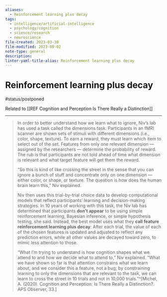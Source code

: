 ```yaml
---
aliases:
  - Reinforcement learning plus decay
tags:
  - intelligence/artificial-intelligence
  - psychology/cognition
  - science/research
  - neuroscience
file-created: 2023-03-30
file-modified: 2023-09-02
note-type: general
description: 
linter-yaml-title-alias: Reinforcement learning plus decay
---
```


# Reinforcement learning plus decay

#status/postponed

Related to [[REF Cognition and Perception Is There Really a Distinction]]

---

> In order to better understand how we learn what to ignore, Niv’s lab has used a task called the dimensions task. Participants in an fMRI scanner are shown sets of stimuli with different dimensions (i.e., color, shape, texture). To earn a reward, they must learn which item to select out of the set. Features from only one relevant dimension — assigned by the researchers — determine the probability of reward. The rub is that participants are not told ahead of time what dimension is relevant and what target feature will get them the reward.
>
> “So this is kind of like crossing the street in the sense that you can ignore a bunch of stuff and concentrate only on one dimension — either color, or shape, or texture. The question is how does the human brain learn this,” Niv explained.
>
> Niv then uses this trial-by-trial choice data to develop computational models that reflect participants’ learning and decision-making strategies. In 10 years of working with this task, the Niv lab has determined that participants **don’t appear** to be using simple reinforcement learning, Bayesian inference, or simple hypothesis testing, she said. Instead, the best model uses what they **call feature reinforcement learning plus decay**: After each trial, the value of each of the chosen features is updated and adjusted to reflect any prediction errors, while all other values are decayed toward zero, to mimic less attention to those.
>
> “What I’m trying to understand is how cognition shapes what we attend to and how we decide what to attend to,” Niv explained. “What we have shown so far is that attention constrains what we learn about, and we consider this a feature, not a bug; by constraining learning to only the dimensions that are relevant to the task, we can learn to cross the street in 10 trials and not in 10,000 trials.”^[Michel, A. (2020). Cognition and Perception: Is There Really a Distinction?. APS Observer, 33.]
